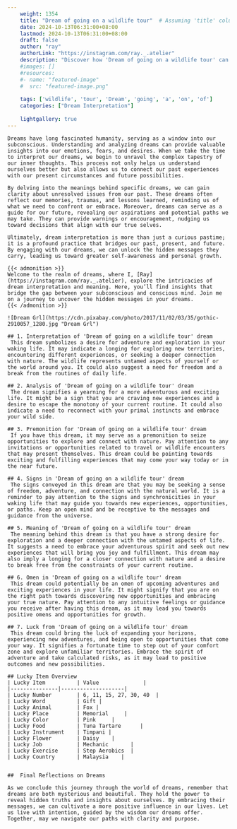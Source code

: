 ```yaml
---
    weight: 1354
    title: "Dream of going on a wildlife tour"  # Assuming 'title' column exists
    date: 2024-10-13T06:31:00+08:00
    lastmod: 2024-10-13T06:31:00+08:00
    draft: false
    author: "ray"
    authorLink: "https://instagram.com/ray._.atelier"
    description: "Discover how 'Dream of going on a wildlife tour' can interpret your future and uncover its significant meanings in your life."
    #images: []
    #resources:
    #- name: "featured-image"
    #  src: "featured-image.png"
    
    tags: ['wildlife', 'tour', 'Dream', 'going', 'a', 'on', 'of']
    categories: ["Dream Interpretation"]
    
    lightgallery: true
---
```

    
    Dreams have long fascinated humanity, serving as a window into our subconscious. Understanding and analyzing dreams can provide valuable insights into our emotions, fears, and desires. When we take the time to interpret our dreams, we begin to unravel the complex tapestry of our inner thoughts. This process not only helps us understand ourselves better but also allows us to connect our past experiences with our present circumstances and future possibilities.
    
    By delving into the meanings behind specific dreams, we can gain clarity about unresolved issues from our past. These dreams often reflect our memories, traumas, and lessons learned, reminding us of what we need to confront or embrace. Moreover, dreams can serve as a guide for our future, revealing our aspirations and potential paths we may take. They can provide warnings or encouragement, nudging us toward decisions that align with our true selves.
    
    Ultimately, dream interpretation is more than just a curious pastime; it is a profound practice that bridges our past, present, and future. By engaging with our dreams, we can unlock the hidden messages they carry, leading us toward greater self-awareness and personal growth.
    
    {{< admonition >}}
    Welcome to the realm of dreams, where I, [Ray](https://instagram.com/ray._.atelier), explore the intricacies of dream interpretation and meaning. Here, you’ll find insights that bridge the gap between your subconscious and conscious mind. Join me on a journey to uncover the hidden messages in your dreams.
    {{< /admonition >}}
    
    ![Dream Grl](https://cdn.pixabay.com/photo/2017/11/02/03/35/gothic-2910057_1280.jpg "Dream Grl")
    
    ## 1. Interpretation of 'Dream of going on a wildlife tour' dream
     This dream symbolizes a desire for adventure and exploration in your waking life. It may indicate a longing for exploring new territories, encountering different experiences, or seeking a deeper connection with nature. The wildlife represents untamed aspects of yourself or the world around you. It could also suggest a need for freedom and a break from the routines of daily life.
    
    ## 2. Analysis of 'Dream of going on a wildlife tour' dream
     The dream signifies a yearning for a more adventurous and exciting life. It might be a sign that you are craving new experiences and a desire to escape the monotony of your current routine. It could also indicate a need to reconnect with your primal instincts and embrace your wild side.
    
    ## 3. Premonition for 'Dream of going on a wildlife tour' dream
     If you have this dream, it may serve as a premonition to seize opportunities to explore and connect with nature. Pay attention to any invitations or opportunities related to travel or wildlife encounters that may present themselves. This dream could be pointing towards exciting and fulfilling experiences that may come your way today or in the near future.
    
    ## 4. Signs in 'Dream of going on a wildlife tour' dream
     The signs conveyed in this dream are that you may be seeking a sense of freedom, adventure, and connection with the natural world. It is a reminder to pay attention to the signs and synchronicities in your waking life that may guide you towards new experiences, opportunities, or paths. Keep an open mind and be receptive to the messages and guidance from the universe.
    
    ## 5. Meaning of 'Dream of going on a wildlife tour' dream
     The meaning behind this dream is that you have a strong desire for exploration and a deeper connection with the untamed aspects of life. It suggests a need to embrace your adventurous spirit and seek out new experiences that will bring you joy and fulfillment. This dream may also imply a longing for a closer connection with nature and a desire to break free from the constraints of your current routine.
    
    ## 6. Omen in 'Dream of going on a wildlife tour' dream
     This dream could potentially be an omen of upcoming adventures and exciting experiences in your life. It might signify that you are on the right path towards discovering new opportunities and embracing your true nature. Pay attention to any intuitive feelings or guidance you receive after having this dream, as it may lead you towards positive omens and opportunities for growth.
    
    ## 7. Luck from 'Dream of going on a wildlife tour' dream
     This dream could bring the luck of expanding your horizons, experiencing new adventures, and being open to opportunities that come your way. It signifies a fortunate time to step out of your comfort zone and explore unfamiliar territories. Embrace the spirit of adventure and take calculated risks, as it may lead to positive outcomes and new possibilities.
    
    ## Lucky Item Overview
    | Lucky Item          | Value              |
    |---------------|--------------------|
    | Lucky Number        | 6, 11, 15, 27, 30, 40  |
    | Lucky Word          | Gift |
    | Lucky Animal        | Fox |
    | Lucky Place         | Memorial     |
    | Lucky Color         | Pink     |
    | Lucky Food          | Tuna Tartare      |
    | Lucky Instrument    | Timpani |
    | Lucky Flower        | Daisy    |
    | Lucky Job           | Mechanic       |
    | Lucky Exercise      | Step Aerobics  |
    | Lucky Country       | Malaysia    |
    
    
    ##  Final Reflections on Dreams
    
    As we conclude this journey through the world of dreams, remember that dreams are both mysterious and beautiful. They hold the power to reveal hidden truths and insights about ourselves. By embracing their messages, we can cultivate a more positive influence in our lives. Let us live with intention, guided by the wisdom our dreams offer. Together, may we navigate our paths with clarity and purpose.
    